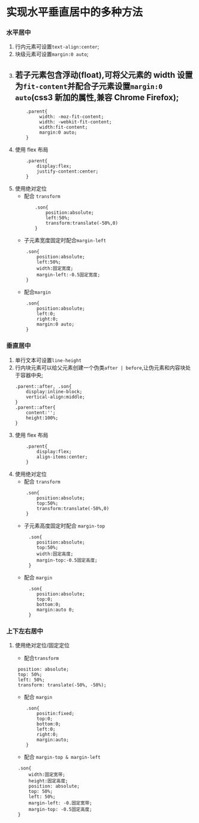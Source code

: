# 实现水平垂直居中的多种方法

### 水平居中

1. 行内元素可设置`text-align:center`;
2. 块级元素可设置`margin:0 auto`;
3. ## 若子元素包含浮动(float),可将父元素的 width 设置为`fit-content`并配合子元素设置`margin:0 auto`(css3 新加的属性,兼容 Chrome Firefox);
   ```
       .parent{
            width: -moz-fit-content;
            width: -webkit-fit-content;
            width:fit-content;
            margin:0 auto;
       }
   ```
4. 使用 flex 布局
   ```
       .parent{
           display:flex;
           justify-content:center;
       }
   ```
5. 使用绝对定位
   - 配合 `transform`
     ```
         .son{
             position:absolute;
             left:50%;
             transform:translate(-50%,0)
         }
     ```
   - 子元素宽度固定时配合`margin-left`
   ```
       .son{
           position:absolute;
           left:50%;
           width:固定宽度;
           margin-left:-0.5固定宽度;
       }
   ```
   - 配合`margin`
   ```
       .son{
           position:absolute;
           left:0;
           right:0;
           margin:0 auto;
       }
   ```

### 垂直居中

1. 单行文本可设置`line-height`
2. 行内块元素可以给父元素创建一个伪类`after | before`,让伪元素和内容块处于容器中央;
   ```
   .parent::after, .son{
       display:inline-block;
       vertical-align:middle;
   }
   .parent::after{
       content:'';
       height:100%;
   }
   ```
3. 使用 flex 布局
   ```
       .parent{
           display:flex;
           align-items:center;
       }
   ```
4. 使用绝对定位
   - 配合 `transform`
   ```
       .son{
           position:absolute;
           top:50%;
           transform:translate(-50%,0)
       }
   ```
   - 子元素高度固定时配合 `margin-top`
   ```
        .son{
           position:absolute;
           top:50%;
           width:固定高度;
           margin-top:-0.5固定高度;
        }
   ```
   - 配合 `margin`
   ```
        .son{
           position:absolute;
           top:0;
           bottom:0;
           margin:auto 0;
        }
   ```

### 上下左右居中

1. 使用绝对定位/固定定位

   - 配合`transform`

   ```
    position: absolute;
    top: 50%;
    left: 50%;
    transform: translate(-50%, -50%);
   ```

   - 配合 `margin`

   ```
       .son{
           positin:fixed;
           top:0;
           bottom:0;
           left:0;
           right:0;
           margin:auto;
       }
   ```

   - 配合 `margin-top & margin-left`

   ```
    .son{
        width:固定宽带;
        height:固定高度;
        position: absolute;
        top: 50%;
        left: 50%;
        margin-left: -0.固定宽带;
        margin-top: -0.5固定高度;
    }
   ```
